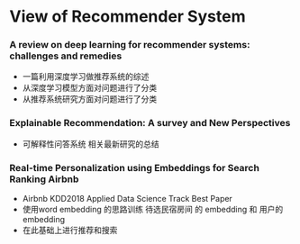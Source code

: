 # View of Recommender System

### A review on deep learning for recommender systems: challenges and remedies
+ 一篇利用深度学习做推荐系统的综述
+ 从深度学习模型方面对问题进行了分类
+ 从推荐系统研究方面对问题进行了分类

### Explainable Recommendation: A survey and New Perspectives
+ 可解释性问答系统 相关最新研究的总结


### Real-time Personalization using Embeddings for Search Ranking Airbnb
+ Airbnb KDD2018 Applied Data Science Track Best Paper
+ 使用word embedding 的思路训练 待选民宿房间 的 embedding 和 用户的 embedding
+ 在此基础上进行推荐和搜索

